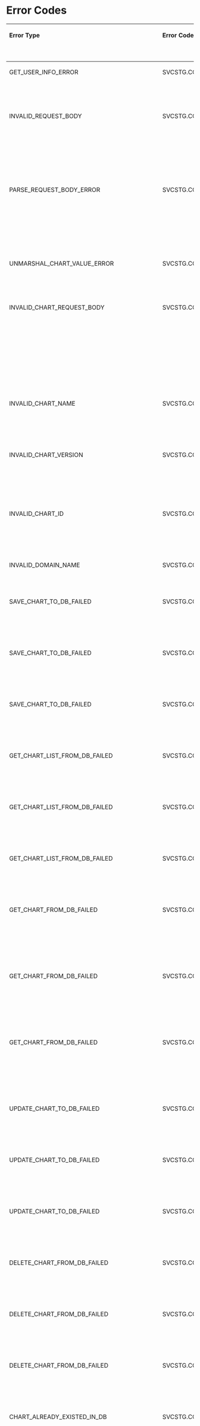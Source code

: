 # Error Codes<a name="cce_02_0250"></a>

<a name="table16560203141610"></a>
<table><thead align="left"><tr id="row184692918116"><th class="cellrowborder" valign="top" width="32.95%" id="mcps1.1.5.1.1"><p id="p1231114141612"><a name="p1231114141612"></a><a name="p1231114141612"></a>Error Type</p>
</th>
<th class="cellrowborder" valign="top" width="20.04%" id="mcps1.1.5.1.2"><p id="p7321847161"><a name="p7321847161"></a><a name="p7321847161"></a>Error Code</p>
</th>
<th class="cellrowborder" valign="top" width="22.46%" id="mcps1.1.5.1.3"><p id="p3325416161"><a name="p3325416161"></a><a name="p3325416161"></a>Error Description</p>
</th>
<th class="cellrowborder" valign="top" width="24.55%" id="mcps1.1.5.1.4"><p id="p193234121611"><a name="p193234121611"></a><a name="p193234121611"></a>Handling Suggestions (Optional)</p>
</th>
</tr>
</thead>
<tbody><tr id="row18461429216"><td class="cellrowborder" valign="top" width="32.95%" headers="mcps1.1.5.1.1 "><p id="p13216411165"><a name="p13216411165"></a><a name="p13216411165"></a>GET_USER_INFO_ERROR</p>
</td>
<td class="cellrowborder" valign="top" width="20.04%" headers="mcps1.1.5.1.2 "><p id="p193210411168"><a name="p193210411168"></a><a name="p193210411168"></a>SVCSTG.CCECAM.5000001</p>
</td>
<td class="cellrowborder" valign="top" width="22.46%" headers="mcps1.1.5.1.3 "><p id="p1832949162"><a name="p1832949162"></a><a name="p1832949162"></a>Failed to obtain user information.</p>
</td>
<td class="cellrowborder" valign="top" width="24.55%" headers="mcps1.1.5.1.4 "><p id="p7323417162"><a name="p7323417162"></a><a name="p7323417162"></a>Check whether the user token is correct.</p>
</td>
</tr>
<tr id="row88461329816"><td class="cellrowborder" valign="top" width="32.95%" headers="mcps1.1.5.1.1 "><p id="p032041162"><a name="p032041162"></a><a name="p032041162"></a>INVALID_REQUEST_BODY</p>
</td>
<td class="cellrowborder" valign="top" width="20.04%" headers="mcps1.1.5.1.2 "><p id="p203218419163"><a name="p203218419163"></a><a name="p203218419163"></a>SVCSTG.CCECAM.5000002</p>
</td>
<td class="cellrowborder" valign="top" width="22.46%" headers="mcps1.1.5.1.3 "><p id="p17329431617"><a name="p17329431617"></a><a name="p17329431617"></a>The structure of the request body is invalid.</p>
</td>
<td class="cellrowborder" valign="top" width="24.55%" headers="mcps1.1.5.1.4 "><p id="p4323431617"><a name="p4323431617"></a><a name="p4323431617"></a>Check whether the request body structure and parameters meet specified requirements.</p>
</td>
</tr>
<tr id="row208471929517"><td class="cellrowborder" valign="top" width="32.95%" headers="mcps1.1.5.1.1 "><p id="p153217411611"><a name="p153217411611"></a><a name="p153217411611"></a>PARSE_REQUEST_BODY_ERROR</p>
</td>
<td class="cellrowborder" valign="top" width="20.04%" headers="mcps1.1.5.1.2 "><p id="p203315421612"><a name="p203315421612"></a><a name="p203315421612"></a>SVCSTG.CCECAM.4000003</p>
</td>
<td class="cellrowborder" valign="top" width="22.46%" headers="mcps1.1.5.1.3 "><p id="p15332451611"><a name="p15332451611"></a><a name="p15332451611"></a>Failed to parse the request body.</p>
</td>
<td class="cellrowborder" valign="top" width="24.55%" headers="mcps1.1.5.1.4 "><p id="p19331481619"><a name="p19331481619"></a><a name="p19331481619"></a>Check whether the request body structure and parameters meet specified requirements.</p>
</td>
</tr>
<tr id="row1284718291817"><td class="cellrowborder" valign="top" width="32.95%" headers="mcps1.1.5.1.1 "><p id="p16333419164"><a name="p16333419164"></a><a name="p16333419164"></a>UNMARSHAL_CHART_VALUE_ERROR</p>
</td>
<td class="cellrowborder" valign="top" width="20.04%" headers="mcps1.1.5.1.2 "><p id="p23311413165"><a name="p23311413165"></a><a name="p23311413165"></a>SVCSTG.CCECAM.5000101</p>
</td>
<td class="cellrowborder" valign="top" width="22.46%" headers="mcps1.1.5.1.3 "><p id="p103320411163"><a name="p103320411163"></a><a name="p103320411163"></a>Failed to decode the template parameters.</p>
</td>
<td class="cellrowborder" valign="top" width="24.55%" headers="mcps1.1.5.1.4 "><p id="p103310413162"><a name="p103310413162"></a><a name="p103310413162"></a>-</p>
</td>
</tr>
<tr id="row18847629413"><td class="cellrowborder" valign="top" width="32.95%" headers="mcps1.1.5.1.1 "><p id="p1339411612"><a name="p1339411612"></a><a name="p1339411612"></a>INVALID_CHART_REQUEST_BODY</p>
</td>
<td class="cellrowborder" valign="top" width="20.04%" headers="mcps1.1.5.1.2 "><p id="p7331245169"><a name="p7331245169"></a><a name="p7331245169"></a>SVCSTG.CCECAM.4030102</p>
</td>
<td class="cellrowborder" valign="top" width="22.46%" headers="mcps1.1.5.1.3 "><p id="p433174151611"><a name="p433174151611"></a><a name="p433174151611"></a>Failed to update some template parameters.</p>
</td>
<td class="cellrowborder" valign="top" width="24.55%" headers="mcps1.1.5.1.4 "><p id="p1233194191613"><a name="p1233194191613"></a><a name="p1233194191613"></a>Check whether the name, domain, and version parameters, which have fixed values, are modified in the template.</p>
</td>
</tr>
<tr id="row1584719291016"><td class="cellrowborder" valign="top" width="32.95%" headers="mcps1.1.5.1.1 "><p id="p103354131610"><a name="p103354131610"></a><a name="p103354131610"></a>INVALID_CHART_NAME</p>
</td>
<td class="cellrowborder" valign="top" width="20.04%" headers="mcps1.1.5.1.2 "><p id="p734194131612"><a name="p734194131612"></a><a name="p734194131612"></a>SVCSTG.CCECAM.4000103</p>
</td>
<td class="cellrowborder" valign="top" width="22.46%" headers="mcps1.1.5.1.3 "><p id="p19341416165"><a name="p19341416165"></a><a name="p19341416165"></a>Invalid template name format.</p>
</td>
<td class="cellrowborder" valign="top" width="24.55%" headers="mcps1.1.5.1.4 "><p id="p13346461619"><a name="p13346461619"></a><a name="p13346461619"></a>Check whether the template name format is correct.</p>
</td>
</tr>
<tr id="row128489291317"><td class="cellrowborder" valign="top" width="32.95%" headers="mcps1.1.5.1.1 "><p id="p1234549161"><a name="p1234549161"></a><a name="p1234549161"></a>INVALID_CHART_VERSION</p>
</td>
<td class="cellrowborder" valign="top" width="20.04%" headers="mcps1.1.5.1.2 "><p id="p43413411612"><a name="p43413411612"></a><a name="p43413411612"></a>SVCSTG.CCECAM.4000104</p>
</td>
<td class="cellrowborder" valign="top" width="22.46%" headers="mcps1.1.5.1.3 "><p id="p15341243162"><a name="p15341243162"></a><a name="p15341243162"></a>Invalid template version format.</p>
</td>
<td class="cellrowborder" valign="top" width="24.55%" headers="mcps1.1.5.1.4 "><p id="p33416415167"><a name="p33416415167"></a><a name="p33416415167"></a>Check whether the template version format is correct.</p>
</td>
</tr>
<tr id="row78489291414"><td class="cellrowborder" valign="top" width="32.95%" headers="mcps1.1.5.1.1 "><p id="p73412431616"><a name="p73412431616"></a><a name="p73412431616"></a>INVALID_CHART_ID</p>
</td>
<td class="cellrowborder" valign="top" width="20.04%" headers="mcps1.1.5.1.2 "><p id="p934154171610"><a name="p934154171610"></a><a name="p934154171610"></a>SVCSTG.CCECAM.4000105</p>
</td>
<td class="cellrowborder" valign="top" width="22.46%" headers="mcps1.1.5.1.3 "><p id="p2341420166"><a name="p2341420166"></a><a name="p2341420166"></a>Invalid template ID format.</p>
</td>
<td class="cellrowborder" valign="top" width="24.55%" headers="mcps1.1.5.1.4 "><p id="p103418401612"><a name="p103418401612"></a><a name="p103418401612"></a>Check whether the template ID format is correct.</p>
</td>
</tr>
<tr id="row1784882910111"><td class="cellrowborder" valign="top" width="32.95%" headers="mcps1.1.5.1.1 "><p id="p11345416162"><a name="p11345416162"></a><a name="p11345416162"></a>INVALID_DOMAIN_NAME</p>
</td>
<td class="cellrowborder" valign="top" width="20.04%" headers="mcps1.1.5.1.2 "><p id="p16346431612"><a name="p16346431612"></a><a name="p16346431612"></a>SVCSTG.CCECAM.4000106</p>
</td>
<td class="cellrowborder" valign="top" width="22.46%" headers="mcps1.1.5.1.3 "><p id="p8341461613"><a name="p8341461613"></a><a name="p8341461613"></a>Invalid tenant name format.</p>
</td>
<td class="cellrowborder" valign="top" width="24.55%" headers="mcps1.1.5.1.4 "><p id="p103424101620"><a name="p103424101620"></a><a name="p103424101620"></a>-</p>
</td>
</tr>
<tr id="row78491291716"><td class="cellrowborder" valign="top" width="32.95%" headers="mcps1.1.5.1.1 "><p id="p6341047162"><a name="p6341047162"></a><a name="p6341047162"></a>SAVE_CHART_TO_DB_FAILED</p>
</td>
<td class="cellrowborder" valign="top" width="20.04%" headers="mcps1.1.5.1.2 "><p id="p173411481610"><a name="p173411481610"></a><a name="p173411481610"></a>SVCSTG.CCECAM.4000107</p>
</td>
<td class="cellrowborder" valign="top" width="22.46%" headers="mcps1.1.5.1.3 "><p id="p11348411164"><a name="p11348411164"></a><a name="p11348411164"></a>Failed to write template data to the database.</p>
</td>
<td class="cellrowborder" valign="top" width="24.55%" headers="mcps1.1.5.1.4 "><p id="p6341648166"><a name="p6341648166"></a><a name="p6341648166"></a>-</p>
</td>
</tr>
<tr id="row58491529412"><td class="cellrowborder" valign="top" width="32.95%" headers="mcps1.1.5.1.1 "><p id="p163464131612"><a name="p163464131612"></a><a name="p163464131612"></a>SAVE_CHART_TO_DB_FAILED</p>
</td>
<td class="cellrowborder" valign="top" width="20.04%" headers="mcps1.1.5.1.2 "><p id="p034647162"><a name="p034647162"></a><a name="p034647162"></a>SVCSTG.CCECAM.4040107</p>
</td>
<td class="cellrowborder" valign="top" width="22.46%" headers="mcps1.1.5.1.3 "><p id="p15342451613"><a name="p15342451613"></a><a name="p15342451613"></a>Failed to write template data to the database.</p>
</td>
<td class="cellrowborder" valign="top" width="24.55%" headers="mcps1.1.5.1.4 "><p id="p1341344166"><a name="p1341344166"></a><a name="p1341344166"></a>-</p>
</td>
</tr>
<tr id="row1884919296119"><td class="cellrowborder" valign="top" width="32.95%" headers="mcps1.1.5.1.1 "><p id="p12348419168"><a name="p12348419168"></a><a name="p12348419168"></a>SAVE_CHART_TO_DB_FAILED</p>
</td>
<td class="cellrowborder" valign="top" width="20.04%" headers="mcps1.1.5.1.2 "><p id="p143416414169"><a name="p143416414169"></a><a name="p143416414169"></a>SVCSTG.CCECAM.5000107</p>
</td>
<td class="cellrowborder" valign="top" width="22.46%" headers="mcps1.1.5.1.3 "><p id="p2341042163"><a name="p2341042163"></a><a name="p2341042163"></a>Failed to write template data to the database.</p>
</td>
<td class="cellrowborder" valign="top" width="24.55%" headers="mcps1.1.5.1.4 "><p id="p113454101615"><a name="p113454101615"></a><a name="p113454101615"></a>-</p>
</td>
</tr>
<tr id="row1985072917111"><td class="cellrowborder" valign="top" width="32.95%" headers="mcps1.1.5.1.1 "><p id="p123518431617"><a name="p123518431617"></a><a name="p123518431617"></a>GET_CHART_LIST_FROM_DB_FAILED</p>
</td>
<td class="cellrowborder" valign="top" width="20.04%" headers="mcps1.1.5.1.2 "><p id="p23544111617"><a name="p23544111617"></a><a name="p23544111617"></a>SVCSTG.CCECAM.4000108</p>
</td>
<td class="cellrowborder" valign="top" width="22.46%" headers="mcps1.1.5.1.3 "><p id="p14354412163"><a name="p14354412163"></a><a name="p14354412163"></a>Failed to obtain the template list from the database.</p>
</td>
<td class="cellrowborder" valign="top" width="24.55%" headers="mcps1.1.5.1.4 "><p id="p1835164111616"><a name="p1835164111616"></a><a name="p1835164111616"></a>-</p>
</td>
</tr>
<tr id="row585015291118"><td class="cellrowborder" valign="top" width="32.95%" headers="mcps1.1.5.1.1 "><p id="p33519420162"><a name="p33519420162"></a><a name="p33519420162"></a>GET_CHART_LIST_FROM_DB_FAILED</p>
</td>
<td class="cellrowborder" valign="top" width="20.04%" headers="mcps1.1.5.1.2 "><p id="p1351141166"><a name="p1351141166"></a><a name="p1351141166"></a>SVCSTG.CCECAM.4040108</p>
</td>
<td class="cellrowborder" valign="top" width="22.46%" headers="mcps1.1.5.1.3 "><p id="p33520481620"><a name="p33520481620"></a><a name="p33520481620"></a>Failed to obtain the template list from the database.</p>
</td>
<td class="cellrowborder" valign="top" width="24.55%" headers="mcps1.1.5.1.4 "><p id="p113514171619"><a name="p113514171619"></a><a name="p113514171619"></a>-</p>
</td>
</tr>
<tr id="row68516291514"><td class="cellrowborder" valign="top" width="32.95%" headers="mcps1.1.5.1.1 "><p id="p143515411612"><a name="p143515411612"></a><a name="p143515411612"></a>GET_CHART_LIST_FROM_DB_FAILED</p>
</td>
<td class="cellrowborder" valign="top" width="20.04%" headers="mcps1.1.5.1.2 "><p id="p17351046167"><a name="p17351046167"></a><a name="p17351046167"></a>SVCSTG.CCECAM.5000108</p>
</td>
<td class="cellrowborder" valign="top" width="22.46%" headers="mcps1.1.5.1.3 "><p id="p163610413164"><a name="p163610413164"></a><a name="p163610413164"></a>Failed to obtain the template list from the database.</p>
</td>
<td class="cellrowborder" valign="top" width="24.55%" headers="mcps1.1.5.1.4 "><p id="p1336114151612"><a name="p1336114151612"></a><a name="p1336114151612"></a>-</p>
</td>
</tr>
<tr id="row785272916116"><td class="cellrowborder" valign="top" width="32.95%" headers="mcps1.1.5.1.1 "><p id="p203634201616"><a name="p203634201616"></a><a name="p203634201616"></a>GET_CHART_FROM_DB_FAILED</p>
</td>
<td class="cellrowborder" valign="top" width="20.04%" headers="mcps1.1.5.1.2 "><p id="p163634161611"><a name="p163634161611"></a><a name="p163634161611"></a>SVCSTG.CCECAM.4000109</p>
</td>
<td class="cellrowborder" valign="top" width="22.46%" headers="mcps1.1.5.1.3 "><p id="p15363481611"><a name="p15363481611"></a><a name="p15363481611"></a>Failed to obtain the information about a template from the database.</p>
</td>
<td class="cellrowborder" valign="top" width="24.55%" headers="mcps1.1.5.1.4 "><p id="p83644131610"><a name="p83644131610"></a><a name="p83644131610"></a>-</p>
</td>
</tr>
<tr id="row168521299114"><td class="cellrowborder" valign="top" width="32.95%" headers="mcps1.1.5.1.1 "><p id="p1336746161"><a name="p1336746161"></a><a name="p1336746161"></a>GET_CHART_FROM_DB_FAILED</p>
</td>
<td class="cellrowborder" valign="top" width="20.04%" headers="mcps1.1.5.1.2 "><p id="p1136946162"><a name="p1136946162"></a><a name="p1136946162"></a>SVCSTG.CCECAM.4040109</p>
</td>
<td class="cellrowborder" valign="top" width="22.46%" headers="mcps1.1.5.1.3 "><p id="p6365417168"><a name="p6365417168"></a><a name="p6365417168"></a>Failed to obtain the information about a template from the database.</p>
</td>
<td class="cellrowborder" valign="top" width="24.55%" headers="mcps1.1.5.1.4 "><p id="p93674161617"><a name="p93674161617"></a><a name="p93674161617"></a>-</p>
</td>
</tr>
<tr id="row2085212297112"><td class="cellrowborder" valign="top" width="32.95%" headers="mcps1.1.5.1.1 "><p id="p2369431619"><a name="p2369431619"></a><a name="p2369431619"></a>GET_CHART_FROM_DB_FAILED</p>
</td>
<td class="cellrowborder" valign="top" width="20.04%" headers="mcps1.1.5.1.2 "><p id="p1837124151612"><a name="p1837124151612"></a><a name="p1837124151612"></a>SVCSTG.CCECAM.5000109</p>
</td>
<td class="cellrowborder" valign="top" width="22.46%" headers="mcps1.1.5.1.3 "><p id="p123714451610"><a name="p123714451610"></a><a name="p123714451610"></a>Failed to obtain the information about a template from the database.</p>
</td>
<td class="cellrowborder" valign="top" width="24.55%" headers="mcps1.1.5.1.4 "><p id="p33719411615"><a name="p33719411615"></a><a name="p33719411615"></a>-</p>
</td>
</tr>
<tr id="row158525298115"><td class="cellrowborder" valign="top" width="32.95%" headers="mcps1.1.5.1.1 "><p id="p2374481619"><a name="p2374481619"></a><a name="p2374481619"></a>UPDATE_CHART_TO_DB_FAILED</p>
</td>
<td class="cellrowborder" valign="top" width="20.04%" headers="mcps1.1.5.1.2 "><p id="p137124101613"><a name="p137124101613"></a><a name="p137124101613"></a>SVCSTG.CCECAM.4000110</p>
</td>
<td class="cellrowborder" valign="top" width="22.46%" headers="mcps1.1.5.1.3 "><p id="p20373411168"><a name="p20373411168"></a><a name="p20373411168"></a>Failed to update template data in the database.</p>
</td>
<td class="cellrowborder" valign="top" width="24.55%" headers="mcps1.1.5.1.4 "><p id="p637134201611"><a name="p637134201611"></a><a name="p637134201611"></a>-</p>
</td>
</tr>
<tr id="row108521291516"><td class="cellrowborder" valign="top" width="32.95%" headers="mcps1.1.5.1.1 "><p id="p1437134201619"><a name="p1437134201619"></a><a name="p1437134201619"></a>UPDATE_CHART_TO_DB_FAILED</p>
</td>
<td class="cellrowborder" valign="top" width="20.04%" headers="mcps1.1.5.1.2 "><p id="p203744201614"><a name="p203744201614"></a><a name="p203744201614"></a>SVCSTG.CCECAM.4040110</p>
</td>
<td class="cellrowborder" valign="top" width="22.46%" headers="mcps1.1.5.1.3 "><p id="p83714141614"><a name="p83714141614"></a><a name="p83714141614"></a>Failed to update template data in the database.</p>
</td>
<td class="cellrowborder" valign="top" width="24.55%" headers="mcps1.1.5.1.4 "><p id="p1537134121613"><a name="p1537134121613"></a><a name="p1537134121613"></a>-</p>
</td>
</tr>
<tr id="row1853152912118"><td class="cellrowborder" valign="top" width="32.95%" headers="mcps1.1.5.1.1 "><p id="p138643161"><a name="p138643161"></a><a name="p138643161"></a>UPDATE_CHART_TO_DB_FAILED</p>
</td>
<td class="cellrowborder" valign="top" width="20.04%" headers="mcps1.1.5.1.2 "><p id="p8384415164"><a name="p8384415164"></a><a name="p8384415164"></a>SVCSTG.CCECAM.5000110</p>
</td>
<td class="cellrowborder" valign="top" width="22.46%" headers="mcps1.1.5.1.3 "><p id="p73874191616"><a name="p73874191616"></a><a name="p73874191616"></a>Failed to update template data in the database.</p>
</td>
<td class="cellrowborder" valign="top" width="24.55%" headers="mcps1.1.5.1.4 "><p id="p1381848164"><a name="p1381848164"></a><a name="p1381848164"></a>-</p>
</td>
</tr>
<tr id="row1285320291712"><td class="cellrowborder" valign="top" width="32.95%" headers="mcps1.1.5.1.1 "><p id="p153894121619"><a name="p153894121619"></a><a name="p153894121619"></a>DELETE_CHART_FROM_DB_FAILED</p>
</td>
<td class="cellrowborder" valign="top" width="20.04%" headers="mcps1.1.5.1.2 "><p id="p1538048161"><a name="p1538048161"></a><a name="p1538048161"></a>SVCSTG.CCECAM.4000111</p>
</td>
<td class="cellrowborder" valign="top" width="22.46%" headers="mcps1.1.5.1.3 "><p id="p183811461613"><a name="p183811461613"></a><a name="p183811461613"></a>Failed to delete a template from the database.</p>
</td>
<td class="cellrowborder" valign="top" width="24.55%" headers="mcps1.1.5.1.4 "><p id="p183874131612"><a name="p183874131612"></a><a name="p183874131612"></a>-</p>
</td>
</tr>
<tr id="row48533291215"><td class="cellrowborder" valign="top" width="32.95%" headers="mcps1.1.5.1.1 "><p id="p038644160"><a name="p038644160"></a><a name="p038644160"></a>DELETE_CHART_FROM_DB_FAILED</p>
</td>
<td class="cellrowborder" valign="top" width="20.04%" headers="mcps1.1.5.1.2 "><p id="p143814181616"><a name="p143814181616"></a><a name="p143814181616"></a>SVCSTG.CCECAM.4040111</p>
</td>
<td class="cellrowborder" valign="top" width="22.46%" headers="mcps1.1.5.1.3 "><p id="p103916413160"><a name="p103916413160"></a><a name="p103916413160"></a>Failed to delete a template from the database.</p>
</td>
<td class="cellrowborder" valign="top" width="24.55%" headers="mcps1.1.5.1.4 "><p id="p4391842169"><a name="p4391842169"></a><a name="p4391842169"></a>-</p>
</td>
</tr>
<tr id="row48541129818"><td class="cellrowborder" valign="top" width="32.95%" headers="mcps1.1.5.1.1 "><p id="p739124111619"><a name="p739124111619"></a><a name="p739124111619"></a>DELETE_CHART_FROM_DB_FAILED</p>
</td>
<td class="cellrowborder" valign="top" width="20.04%" headers="mcps1.1.5.1.2 "><p id="p33924151611"><a name="p33924151611"></a><a name="p33924151611"></a>SVCSTG.CCECAM.5000111</p>
</td>
<td class="cellrowborder" valign="top" width="22.46%" headers="mcps1.1.5.1.3 "><p id="p18391749163"><a name="p18391749163"></a><a name="p18391749163"></a>Failed to delete a template from the database.</p>
</td>
<td class="cellrowborder" valign="top" width="24.55%" headers="mcps1.1.5.1.4 "><p id="p18391546168"><a name="p18391546168"></a><a name="p18391546168"></a>-</p>
</td>
</tr>
<tr id="row58541229611"><td class="cellrowborder" valign="top" width="32.95%" headers="mcps1.1.5.1.1 "><p id="p1839241164"><a name="p1839241164"></a><a name="p1839241164"></a>CHART_ALREADY_EXISTED_IN_DB</p>
</td>
<td class="cellrowborder" valign="top" width="20.04%" headers="mcps1.1.5.1.2 "><p id="p839642162"><a name="p839642162"></a><a name="p839642162"></a>SVCSTG.CCECAM.4090112</p>
</td>
<td class="cellrowborder" valign="top" width="22.46%" headers="mcps1.1.5.1.3 "><p id="p123974171615"><a name="p123974171615"></a><a name="p123974171615"></a>The template with the same name already exists in the database.</p>
</td>
<td class="cellrowborder" valign="top" width="24.55%" headers="mcps1.1.5.1.4 "><p id="p12391448165"><a name="p12391448165"></a><a name="p12391448165"></a>Change the name of the template to be uploaded.</p>
</td>
</tr>
<tr id="row168541291514"><td class="cellrowborder" valign="top" width="32.95%" headers="mcps1.1.5.1.1 "><p id="p0391848166"><a name="p0391848166"></a><a name="p0391848166"></a>UPLOAD_CHART_FILE_FAILED</p>
</td>
<td class="cellrowborder" valign="top" width="20.04%" headers="mcps1.1.5.1.2 "><p id="p153915410161"><a name="p153915410161"></a><a name="p153915410161"></a>SVCSTG.CCECAM.5000113</p>
</td>
<td class="cellrowborder" valign="top" width="22.46%" headers="mcps1.1.5.1.3 "><p id="p12391446161"><a name="p12391446161"></a><a name="p12391446161"></a>Failed to upload the template file to a remote volume.</p>
</td>
<td class="cellrowborder" valign="top" width="24.55%" headers="mcps1.1.5.1.4 "><p id="p53916418163"><a name="p53916418163"></a><a name="p53916418163"></a>-</p>
</td>
</tr>
<tr id="row1685418291715"><td class="cellrowborder" valign="top" width="32.95%" headers="mcps1.1.5.1.1 "><p id="p104019419162"><a name="p104019419162"></a><a name="p104019419162"></a>UPDATE_CHART_PROPERTY_FAILED</p>
</td>
<td class="cellrowborder" valign="top" width="20.04%" headers="mcps1.1.5.1.2 "><p id="p6409415162"><a name="p6409415162"></a><a name="p6409415162"></a>SVCSTG.CCECAM.5000114</p>
</td>
<td class="cellrowborder" valign="top" width="22.46%" headers="mcps1.1.5.1.3 "><p id="p04018419167"><a name="p04018419167"></a><a name="p04018419167"></a>Failed to update template attributes on a remote volume.</p>
</td>
<td class="cellrowborder" valign="top" width="24.55%" headers="mcps1.1.5.1.4 "><p id="p5400411619"><a name="p5400411619"></a><a name="p5400411619"></a>-</p>
</td>
</tr>
<tr id="row78558296115"><td class="cellrowborder" valign="top" width="32.95%" headers="mcps1.1.5.1.1 "><p id="p1140184121617"><a name="p1140184121617"></a><a name="p1140184121617"></a>DELETE_CHART_FROM_STORAGE_FAILED</p>
</td>
<td class="cellrowborder" valign="top" width="20.04%" headers="mcps1.1.5.1.2 "><p id="p16401443168"><a name="p16401443168"></a><a name="p16401443168"></a>SVCSTG.CCECAM.5000115</p>
</td>
<td class="cellrowborder" valign="top" width="22.46%" headers="mcps1.1.5.1.3 "><p id="p14084141613"><a name="p14084141613"></a><a name="p14084141613"></a>Failed to delete the template from a remote volume.</p>
</td>
<td class="cellrowborder" valign="top" width="24.55%" headers="mcps1.1.5.1.4 "><p id="p17418491618"><a name="p17418491618"></a><a name="p17418491618"></a>-</p>
</td>
</tr>
<tr id="row14855152917114"><td class="cellrowborder" valign="top" width="32.95%" headers="mcps1.1.5.1.1 "><p id="p74111411615"><a name="p74111411615"></a><a name="p74111411615"></a>DOWNLOAD_CHART_FROM_STORAGE_FAILED</p>
</td>
<td class="cellrowborder" valign="top" width="20.04%" headers="mcps1.1.5.1.2 "><p id="p10411417168"><a name="p10411417168"></a><a name="p10411417168"></a>SVCSTG.CCECAM.5000116</p>
</td>
<td class="cellrowborder" valign="top" width="22.46%" headers="mcps1.1.5.1.3 "><p id="p15411419162"><a name="p15411419162"></a><a name="p15411419162"></a>Failed to download the template from a remote volume.</p>
</td>
<td class="cellrowborder" valign="top" width="24.55%" headers="mcps1.1.5.1.4 "><p id="p3414415168"><a name="p3414415168"></a><a name="p3414415168"></a>-</p>
</td>
</tr>
<tr id="row1185572911116"><td class="cellrowborder" valign="top" width="32.95%" headers="mcps1.1.5.1.1 "><p id="p10421142162"><a name="p10421142162"></a><a name="p10421142162"></a>SAVE_CHART_LOCAL_FAILED</p>
</td>
<td class="cellrowborder" valign="top" width="20.04%" headers="mcps1.1.5.1.2 "><p id="p2423471616"><a name="p2423471616"></a><a name="p2423471616"></a>SVCSTG.CCECAM.5000117</p>
</td>
<td class="cellrowborder" valign="top" width="22.46%" headers="mcps1.1.5.1.3 "><p id="p942442168"><a name="p942442168"></a><a name="p942442168"></a>Failed to save the template file to a local directory.</p>
</td>
<td class="cellrowborder" valign="top" width="24.55%" headers="mcps1.1.5.1.4 "><p id="p24234151619"><a name="p24234151619"></a><a name="p24234151619"></a>-</p>
</td>
</tr>
<tr id="row148551291612"><td class="cellrowborder" valign="top" width="32.95%" headers="mcps1.1.5.1.1 "><p id="p18423461615"><a name="p18423461615"></a><a name="p18423461615"></a>PARSE_LOCAL_ARCHIVE_FAILED</p>
</td>
<td class="cellrowborder" valign="top" width="20.04%" headers="mcps1.1.5.1.2 "><p id="p1042643164"><a name="p1042643164"></a><a name="p1042643164"></a>SVCSTG.CCECAM.5000120</p>
</td>
<td class="cellrowborder" valign="top" width="22.46%" headers="mcps1.1.5.1.3 "><p id="p1742184171614"><a name="p1742184171614"></a><a name="p1742184171614"></a>Failed to parse a local template file.</p>
</td>
<td class="cellrowborder" valign="top" width="24.55%" headers="mcps1.1.5.1.4 "><p id="p10422413164"><a name="p10422413164"></a><a name="p10422413164"></a>-</p>
</td>
</tr>
<tr id="row14855182912119"><td class="cellrowborder" valign="top" width="32.95%" headers="mcps1.1.5.1.1 "><p id="p24216412166"><a name="p24216412166"></a><a name="p24216412166"></a>INVALID_CHART_FILE_FORMAT</p>
</td>
<td class="cellrowborder" valign="top" width="20.04%" headers="mcps1.1.5.1.2 "><p id="p1642104151611"><a name="p1642104151611"></a><a name="p1642104151611"></a>SVCSTG.CCECAM.4000121</p>
</td>
<td class="cellrowborder" valign="top" width="22.46%" headers="mcps1.1.5.1.3 "><p id="p642544163"><a name="p642544163"></a><a name="p642544163"></a>The content of the template file is incorrect.</p>
</td>
<td class="cellrowborder" valign="top" width="24.55%" headers="mcps1.1.5.1.4 "><p id="p74244151619"><a name="p74244151619"></a><a name="p74244151619"></a>-</p>
</td>
</tr>
<tr id="row148558291311"><td class="cellrowborder" valign="top" width="32.95%" headers="mcps1.1.5.1.1 "><p id="p64354181612"><a name="p64354181612"></a><a name="p64354181612"></a>CHECK_STORAGE_ERROR</p>
</td>
<td class="cellrowborder" valign="top" width="20.04%" headers="mcps1.1.5.1.2 "><p id="p84318491617"><a name="p84318491617"></a><a name="p84318491617"></a>SVCSTG.CCECAM.5000122</p>
</td>
<td class="cellrowborder" valign="top" width="22.46%" headers="mcps1.1.5.1.3 "><p id="p1843348163"><a name="p1843348163"></a><a name="p1843348163"></a>The remote volume information is incorrect.</p>
</td>
<td class="cellrowborder" valign="top" width="24.55%" headers="mcps1.1.5.1.4 "><p id="p16431341168"><a name="p16431341168"></a><a name="p16431341168"></a>-</p>
</td>
</tr>
<tr id="row128558291816"><td class="cellrowborder" valign="top" width="32.95%" headers="mcps1.1.5.1.1 "><p id="p134318401611"><a name="p134318401611"></a><a name="p134318401611"></a>CHART_NAME_CONFLICT_WITH_OFFICIAL_CHARTS</p>
</td>
<td class="cellrowborder" valign="top" width="20.04%" headers="mcps1.1.5.1.2 "><p id="p5431640160"><a name="p5431640160"></a><a name="p5431640160"></a>SVCSTG.CCECAM.4090123</p>
</td>
<td class="cellrowborder" valign="top" width="22.46%" headers="mcps1.1.5.1.3 "><p id="p1243144161614"><a name="p1243144161614"></a><a name="p1243144161614"></a>The name of the template to be uploaded conflicts with the name of the official template.</p>
</td>
<td class="cellrowborder" valign="top" width="24.55%" headers="mcps1.1.5.1.4 "><p id="p7431842167"><a name="p7431842167"></a><a name="p7431842167"></a>Change the name of the template to be uploaded.</p>
</td>
</tr>
<tr id="row2856182910110"><td class="cellrowborder" valign="top" width="32.95%" headers="mcps1.1.5.1.1 "><p id="p144311410168"><a name="p144311410168"></a><a name="p144311410168"></a>DOWNLOAD_OFFICIAL_CHARTS_FORBIDDEN</p>
</td>
<td class="cellrowborder" valign="top" width="20.04%" headers="mcps1.1.5.1.2 "><p id="p144319441615"><a name="p144319441615"></a><a name="p144319441615"></a>SVCSTG.CCECAM.4030124</p>
</td>
<td class="cellrowborder" valign="top" width="22.46%" headers="mcps1.1.5.1.3 "><p id="p3431343161"><a name="p3431343161"></a><a name="p3431343161"></a>Official templates cannot be downloaded.</p>
</td>
<td class="cellrowborder" valign="top" width="24.55%" headers="mcps1.1.5.1.4 "><p id="p444194141616"><a name="p444194141616"></a><a name="p444194141616"></a>-</p>
</td>
</tr>
<tr id="row1985692915112"><td class="cellrowborder" valign="top" width="32.95%" headers="mcps1.1.5.1.1 "><p id="p544840167"><a name="p544840167"></a><a name="p544840167"></a>INVALID_RELEASE_NAME</p>
</td>
<td class="cellrowborder" valign="top" width="20.04%" headers="mcps1.1.5.1.2 "><p id="p11441145161"><a name="p11441145161"></a><a name="p11441145161"></a>SVCSTG.CCECAM.4000201</p>
</td>
<td class="cellrowborder" valign="top" width="22.46%" headers="mcps1.1.5.1.3 "><p id="p24410418165"><a name="p24410418165"></a><a name="p24410418165"></a>The name of the template-based application is invalid.</p>
</td>
<td class="cellrowborder" valign="top" width="24.55%" headers="mcps1.1.5.1.4 "><p id="p11443412166"><a name="p11443412166"></a><a name="p11443412166"></a>-</p>
</td>
</tr>
<tr id="row138571729413"><td class="cellrowborder" valign="top" width="32.95%" headers="mcps1.1.5.1.1 "><p id="p54411412165"><a name="p54411412165"></a><a name="p54411412165"></a>GET_CLUSTER_INFO_ERROR</p>
</td>
<td class="cellrowborder" valign="top" width="20.04%" headers="mcps1.1.5.1.2 "><p id="p114411461613"><a name="p114411461613"></a><a name="p114411461613"></a>SVCSTG.CCECAM.5000202</p>
</td>
<td class="cellrowborder" valign="top" width="22.46%" headers="mcps1.1.5.1.3 "><p id="p1144441169"><a name="p1144441169"></a><a name="p1144441169"></a>Failed to obtain the cluster information.</p>
</td>
<td class="cellrowborder" valign="top" width="24.55%" headers="mcps1.1.5.1.4 "><p id="p9441412168"><a name="p9441412168"></a><a name="p9441412168"></a>-</p>
</td>
</tr>
<tr id="row148574297118"><td class="cellrowborder" valign="top" width="32.95%" headers="mcps1.1.5.1.1 "><p id="p154474111617"><a name="p154474111617"></a><a name="p154474111617"></a>CREATE_HELM_CLIENT_FAILED</p>
</td>
<td class="cellrowborder" valign="top" width="20.04%" headers="mcps1.1.5.1.2 "><p id="p844747163"><a name="p844747163"></a><a name="p844747163"></a>SVCSTG.CCECAM.5000203</p>
</td>
<td class="cellrowborder" valign="top" width="22.46%" headers="mcps1.1.5.1.3 "><p id="p144164141617"><a name="p144164141617"></a><a name="p144164141617"></a>Failed to create the template-based application client.</p>
</td>
<td class="cellrowborder" valign="top" width="24.55%" headers="mcps1.1.5.1.4 "><p id="p104474191616"><a name="p104474191616"></a><a name="p104474191616"></a>-</p>
</td>
</tr>
<tr id="row158585296112"><td class="cellrowborder" valign="top" width="32.95%" headers="mcps1.1.5.1.1 "><p id="p16456471610"><a name="p16456471610"></a><a name="p16456471610"></a>GET_RELEASE_FAILED</p>
</td>
<td class="cellrowborder" valign="top" width="20.04%" headers="mcps1.1.5.1.2 "><p id="p94511417166"><a name="p94511417166"></a><a name="p94511417166"></a>SVCSTG.CCECAM.5000204</p>
</td>
<td class="cellrowborder" valign="top" width="22.46%" headers="mcps1.1.5.1.3 "><p id="p1746341163"><a name="p1746341163"></a><a name="p1746341163"></a>Failed to obtain the information about the installed template-based application.</p>
</td>
<td class="cellrowborder" valign="top" width="24.55%" headers="mcps1.1.5.1.4 "><p id="p6461542163"><a name="p6461542163"></a><a name="p6461542163"></a>-</p>
</td>
</tr>
<tr id="row1685817294119"><td class="cellrowborder" valign="top" width="32.95%" headers="mcps1.1.5.1.1 "><p id="p3461491617"><a name="p3461491617"></a><a name="p3461491617"></a>GET_RELEASE_HISTORY_FAILED</p>
</td>
<td class="cellrowborder" valign="top" width="20.04%" headers="mcps1.1.5.1.2 "><p id="p9461949164"><a name="p9461949164"></a><a name="p9461949164"></a>SVCSTG.CCECAM.5000205</p>
</td>
<td class="cellrowborder" valign="top" width="22.46%" headers="mcps1.1.5.1.3 "><p id="p174694141610"><a name="p174694141610"></a><a name="p174694141610"></a>Failed to obtain the historical information about the installed template-based application.</p>
</td>
<td class="cellrowborder" valign="top" width="24.55%" headers="mcps1.1.5.1.4 "><p id="p4469410164"><a name="p4469410164"></a><a name="p4469410164"></a>-</p>
</td>
</tr>
<tr id="row1285914299119"><td class="cellrowborder" valign="top" width="32.95%" headers="mcps1.1.5.1.1 "><p id="p134614151611"><a name="p134614151611"></a><a name="p134614151611"></a>GET_RELEASE_LIST_FAILED</p>
</td>
<td class="cellrowborder" valign="top" width="20.04%" headers="mcps1.1.5.1.2 "><p id="p184610441614"><a name="p184610441614"></a><a name="p184610441614"></a>SVCSTG.CCECAM.5000206</p>
</td>
<td class="cellrowborder" valign="top" width="22.46%" headers="mcps1.1.5.1.3 "><p id="p7466421619"><a name="p7466421619"></a><a name="p7466421619"></a>Failed to obtain the installed template-based application list.</p>
</td>
<td class="cellrowborder" valign="top" width="24.55%" headers="mcps1.1.5.1.4 "><p id="p84610411166"><a name="p84610411166"></a><a name="p84610411166"></a>-</p>
</td>
</tr>
<tr id="row128591729413"><td class="cellrowborder" valign="top" width="32.95%" headers="mcps1.1.5.1.1 "><p id="p24620414164"><a name="p24620414164"></a><a name="p24620414164"></a>FILTER_RELEASE_LIST_FAILED</p>
</td>
<td class="cellrowborder" valign="top" width="20.04%" headers="mcps1.1.5.1.2 "><p id="p2469417162"><a name="p2469417162"></a><a name="p2469417162"></a>SVCSTG.CCECAM.5000207</p>
</td>
<td class="cellrowborder" valign="top" width="22.46%" headers="mcps1.1.5.1.3 "><p id="p114614417162"><a name="p114614417162"></a><a name="p114614417162"></a>Failed to filter the installed template-based application list.</p>
</td>
<td class="cellrowborder" valign="top" width="24.55%" headers="mcps1.1.5.1.4 "><p id="p134715481616"><a name="p134715481616"></a><a name="p134715481616"></a>-</p>
</td>
</tr>
<tr id="row1685917291314"><td class="cellrowborder" valign="top" width="32.95%" headers="mcps1.1.5.1.1 "><p id="p647741168"><a name="p647741168"></a><a name="p647741168"></a>CREATE_RELEASE_FAILED</p>
</td>
<td class="cellrowborder" valign="top" width="20.04%" headers="mcps1.1.5.1.2 "><p id="p1347549164"><a name="p1347549164"></a><a name="p1347549164"></a>SVCSTG.CCECAM.5000208</p>
</td>
<td class="cellrowborder" valign="top" width="22.46%" headers="mcps1.1.5.1.3 "><p id="p16471843162"><a name="p16471843162"></a><a name="p16471843162"></a>Failed to create the template-based application.</p>
</td>
<td class="cellrowborder" valign="top" width="24.55%" headers="mcps1.1.5.1.4 "><p id="p19472414160"><a name="p19472414160"></a><a name="p19472414160"></a>-</p>
</td>
</tr>
<tr id="row88604291710"><td class="cellrowborder" valign="top" width="32.95%" headers="mcps1.1.5.1.1 "><p id="p74714417166"><a name="p74714417166"></a><a name="p74714417166"></a>DELETE_RELEASE_FAILED</p>
</td>
<td class="cellrowborder" valign="top" width="20.04%" headers="mcps1.1.5.1.2 "><p id="p8477413161"><a name="p8477413161"></a><a name="p8477413161"></a>SVCSTG.CCECAM.5000209</p>
</td>
<td class="cellrowborder" valign="top" width="22.46%" headers="mcps1.1.5.1.3 "><p id="p547541163"><a name="p547541163"></a><a name="p547541163"></a>Failed to delete the template-based application.</p>
</td>
<td class="cellrowborder" valign="top" width="24.55%" headers="mcps1.1.5.1.4 "><p id="p648194171619"><a name="p648194171619"></a><a name="p648194171619"></a>-</p>
</td>
</tr>
<tr id="row28609291816"><td class="cellrowborder" valign="top" width="32.95%" headers="mcps1.1.5.1.1 "><p id="p3481144163"><a name="p3481144163"></a><a name="p3481144163"></a>UPDATE_RELEASE_FAILED</p>
</td>
<td class="cellrowborder" valign="top" width="20.04%" headers="mcps1.1.5.1.2 "><p id="p1248846162"><a name="p1248846162"></a><a name="p1248846162"></a>SVCSTG.CCECAM.5000210</p>
</td>
<td class="cellrowborder" valign="top" width="22.46%" headers="mcps1.1.5.1.3 "><p id="p44810414168"><a name="p44810414168"></a><a name="p44810414168"></a>Failed to update the template-based application.</p>
</td>
<td class="cellrowborder" valign="top" width="24.55%" headers="mcps1.1.5.1.4 "><p id="p124816451610"><a name="p124816451610"></a><a name="p124816451610"></a>-</p>
</td>
</tr>
<tr id="row158603299120"><td class="cellrowborder" valign="top" width="32.95%" headers="mcps1.1.5.1.1 "><p id="p1948124101615"><a name="p1948124101615"></a><a name="p1948124101615"></a>ROLLBACK_RELEASE_FAILED</p>
</td>
<td class="cellrowborder" valign="top" width="20.04%" headers="mcps1.1.5.1.2 "><p id="p1448134171617"><a name="p1448134171617"></a><a name="p1448134171617"></a>SVCSTG.CCECAM.5000211</p>
</td>
<td class="cellrowborder" valign="top" width="22.46%" headers="mcps1.1.5.1.3 "><p id="p154824191619"><a name="p154824191619"></a><a name="p154824191619"></a>Failed to roll back the template-based application.</p>
</td>
<td class="cellrowborder" valign="top" width="24.55%" headers="mcps1.1.5.1.4 "><p id="p748144161615"><a name="p748144161615"></a><a name="p748144161615"></a>-</p>
</td>
</tr>
<tr id="row686120291915"><td class="cellrowborder" valign="top" width="32.95%" headers="mcps1.1.5.1.1 "><p id="p184819481610"><a name="p184819481610"></a><a name="p184819481610"></a>CONVERT_RELEASE_RESPONSE_FAILED</p>
</td>
<td class="cellrowborder" valign="top" width="20.04%" headers="mcps1.1.5.1.2 "><p id="p9487471615"><a name="p9487471615"></a><a name="p9487471615"></a>SVCSTG.CCECAM.5000212</p>
</td>
<td class="cellrowborder" valign="top" width="22.46%" headers="mcps1.1.5.1.3 "><p id="p104817418164"><a name="p104817418164"></a><a name="p104817418164"></a>Failed to convert the template-based application information.</p>
</td>
<td class="cellrowborder" valign="top" width="24.55%" headers="mcps1.1.5.1.4 "><p id="p0487412164"><a name="p0487412164"></a><a name="p0487412164"></a>-</p>
</td>
</tr>
<tr id="row13861192914111"><td class="cellrowborder" valign="top" width="32.95%" headers="mcps1.1.5.1.1 "><p id="p114810412168"><a name="p114810412168"></a><a name="p114810412168"></a>RELEASE_NAME_ALREADY_EXISTED_ON_CLUSTER</p>
</td>
<td class="cellrowborder" valign="top" width="20.04%" headers="mcps1.1.5.1.2 "><p id="p14483451612"><a name="p14483451612"></a><a name="p14483451612"></a>SVCSTG.CCECAM.4090213</p>
</td>
<td class="cellrowborder" valign="top" width="22.46%" headers="mcps1.1.5.1.3 "><p id="p0491246163"><a name="p0491246163"></a><a name="p0491246163"></a>A template-based application with the same name has been deployed on the cluster.</p>
</td>
<td class="cellrowborder" valign="top" width="24.55%" headers="mcps1.1.5.1.4 "><p id="p1449194171616"><a name="p1449194171616"></a><a name="p1449194171616"></a>Change the name of the template-based application to be deployed.</p>
</td>
</tr>
<tr id="row128617297112"><td class="cellrowborder" valign="top" width="32.95%" headers="mcps1.1.5.1.1 "><p id="p104914161614"><a name="p104914161614"></a><a name="p104914161614"></a>INVALID_UPDATE_ACTION</p>
</td>
<td class="cellrowborder" valign="top" width="20.04%" headers="mcps1.1.5.1.2 "><p id="p104904181613"><a name="p104904181613"></a><a name="p104904181613"></a>SVCSTG.CCECAM.4000214</p>
</td>
<td class="cellrowborder" valign="top" width="22.46%" headers="mcps1.1.5.1.3 "><p id="p18496491615"><a name="p18496491615"></a><a name="p18496491615"></a>The operation type of the template-based application is incorrect.</p>
</td>
<td class="cellrowborder" valign="top" width="24.55%" headers="mcps1.1.5.1.4 "><p id="p1449544162"><a name="p1449544162"></a><a name="p1449544162"></a>A template-based application can only be upgraded or rolled back.</p>
</td>
</tr>
</tbody>
</table>

